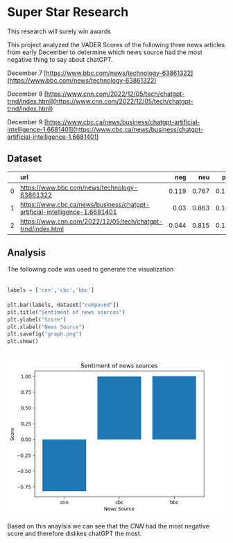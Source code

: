 
# Super Star Research
This research will surely win awards

This project analyzed the VADER Scores of the following three news articles from early December to determine which news source had the most negative thing to say about chatGPT.

December 7
[https://www.bbc.com/news/technology-63861322](https://www.bbc.com/news/technology-63861322)

December 8
[https://www.cnn.com/2022/12/05/tech/chatgpt-trnd/index.html](https://www.cnn.com/2022/12/05/tech/chatgpt-trnd/index.html)

December 9
[https://www.cbc.ca/news/business/chatgpt-artificial-intelligence-1.6681401](https://www.cbc.ca/news/business/chatgpt-artificial-intelligence-1.6681401)



## Dataset

|    | url                                                                        |   neg |   neu |   pos |   compound |
|---:|:---------------------------------------------------------------------------|------:|------:|------:|-----------:|
|  0 | https://www.bbc.com/news/technology-63861322                               | 0.119 | 0.767 | 0.114 |    -0.8202 |
|  1 | https://www.cbc.ca/news/business/chatgpt-artificial-intelligence-1.6681401 | 0.03  | 0.863 | 0.106 |     0.9985 |
|  2 | https://www.cnn.com/2022/12/05/tech/chatgpt-trnd/index.html                | 0.044 | 0.815 | 0.141 |     0.9997 |


## Analysis

The following code was used to generate the visualization

```python

labels = ['cnn','cbc','bbc']

plt.bar(labels, dataset["compound"])
plt.title("Sentiment of news sources")
plt.ylabel("Score")
plt.xlabel("News Source")
plt.savefig("graph.png")
plt.show()

```


![bar graph](graph.png)

Based on this anaylsis we can see that the *CNN* had the most negative score and therefore dislikes chatGPT the most.